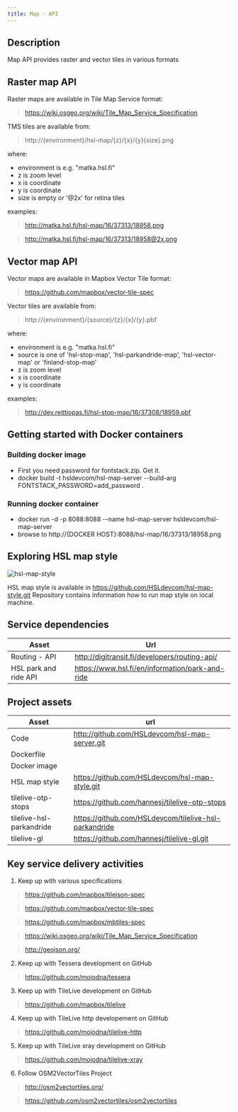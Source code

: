 ```yaml
---
title: Map - API
---
```


## Description
Map API provides raster and vector tiles in various formats

## Raster map API
Raster maps are available in Tile Map Service format:
> https://wiki.osgeo.org/wiki/Tile_Map_Service_Specification

TMS tiles are available from:
> http://{environment}/hsl-map/{z}/{x}/{y}{size}.png

where:
- environment is e.g. "matka.hsl.fi"
- z is zoom level
- x is coordinate
- y is coordinate
- size is empty or '@2x' for retina tiles

examples:
> http://matka.hsl.fi/hsl-map/16/37313/18958.png

> http://matka.hsl.fi/hsl-map/16/37313/18958@2x.png

## Vector map API
Vector maps are available in Mapbox Vector Tile format:
> https://github.com/mapbox/vector-tile-spec

Vector tiles are available from:
> http://{environment}/{source}/{z}/{x}/{y}.pbf

where:
- environment is e.g. "matka.hsl.fi"
- source is one of 'hsl-stop-map', 'hsl-parkandride-map', 'hsl-vector-map' or 'finland-stop-map'
- z is zoom level
- x is coordinate
- y is coordinate

examples:
> http://dev.reittiopas.fi/hsl-stop-map/16/37308/18959.pbf

## Getting started with Docker containers

### Building docker image
- First you need password for fontstack.zip. Get it.
- docker build -t hsldevcom/hsl-map-server --build-arg FONTSTACK_PASSWORD=add_password .

### Running docker container
- docker run -d -p 8088:8088 --name hsl-map-server hsldevcom/hsl-map-server
- browse to http://{DOCKER HOST}:8088/hsl-map/16/37313/18958.png

## Exploring HSL map style
![hsl-map-style](http://matka.hsl.fi/hsl-map/16/37311/18963@2x.png)

HSL map style is available in https://github.com/HSLdevcom/hsl-map-style.git
Repository contains information how to run map style on local machine.

## Service dependencies
| Asset                  |  Url                                                        |
|------------------------|-------------------------------------------------------------|
| Routing - API          | http://digitransit.fi/developers/routing-api/
| HSL park and ride API  | https://www.hsl.fi/en/information/park-and-ride

## Project assets

| Asset                    | url                                                            |
|--------------------------|----------------------------------------------------------------|
| Code                     | http://github.com/HSLdevcom/hsl-map-server.git
| Dockerfile               |
| Docker image             |
| HSL map style            | https://github.com/HSLdevcom/hsl-map-style.git
| tilelive-otp-stops       | https://github.com/hannesj/tilelive-otp-stops
| tilelive-hsl-parkandride | https://github.com/HSLdevcom/tilelive-hsl-parkandride
| tilelive-gl              | https://github.com/hannesj/tilelive-gl.git


## Key service delivery activities
1. Keep up with various specifications
> https://github.com/mapbox/tilejson-spec

> https://github.com/mapbox/vector-tile-spec

> https://github.com/mapbox/mbtiles-spec

> https://wiki.osgeo.org/wiki/Tile_Map_Service_Specification

> http://geojson.org/

2. Keep up with Tessera development on GitHub
> https://github.com/mojodna/tessera
3. Keep up with TileLive development on GitHub
> https://github.com/mapbox/tilelive
4. Keep up with TileLive http developement on GitHub
> https://github.com/mojodna/tilelive-http
5. Keep up with TileLive xray development on GitHub
> https://github.com/mojodna/tilelive-xray
6. Follow OSM2VectorTiles Project
> http://osm2vectortiles.org/

> https://github.com/osm2vectortiles/osm2vectortiles
